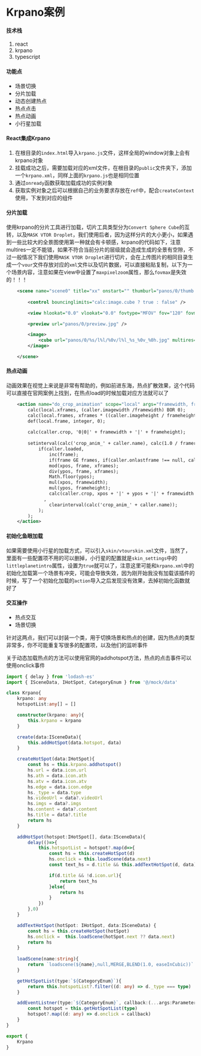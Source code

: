# Krpano案例

#### 技术栈
1. react
2. krpano
3. typescript

#### 功能点
- 场景切换
- 分片加载
- 动态创建热点
- 热点点击
- 热点动画
- 小行星加载


#### React集成Krpano
1. 在根目录的`index.html`导入`krpano.js`文件，这样全局的window对象上会有krpano对象
2. 挂载成功之后，需要加载对应的xml文件，在根目录的`public`文件夹下，添加一个`krpano.xml`，同样上面的`krpano.js`也是相同位置
3. 通过`onready`函数获取加载成功的实例对象
4. 获取实例对象之后可以根据自己的业务要求存放在`ref`中，配合`createContext`使用，下发到对应的组件


#### 分片加载
使用krpano的分片工具进行加载，切片工具类型分为`Convert Sphere Cube`的互转，以及`MASK VTOR Droplet`，我们使用后者，因为这样分片的大小更小，如果遇到一些比较大的全景图使用第一种就会有卡顿感，krpano的代码如下，注意multires一定不能错，如果不符合当前分片的层级就会造成生成的全景有空隙，不过一般情况下我们使用`MASK VTOR Droplet`进行切片，会在上传图片的相同目录生成一个`vour`文件存放对应的`xml`文件以及切片数据，可以直接粘贴复制，以下为一个场景内容，注意如果在view中设置了`maxpixelzoom`属性，那么`fovmax`是失效的！！！
```xml
	<scene name="scene0" title="xx" onstart="" thumburl="panos/0/thumb.jpg" lat="" lng="" alt="" heading="">
		
		<control bouncinglimits="calc:image.cube ? true : false" />

		<view hlookat="0.0" vlookat="0.0" fovtype="MFOV" fov="120" fovmin="70" fovmax="120" limitview="auto" />

		<preview url="panos/0/preview.jpg" />

		<image>
			<cube url="panos/0/%s/l%l/%0v/l%l_%s_%0v_%0h.jpg" multires="512,640,1280,2560,4864,9856" />
		</image>

	</scene>
```

#### 热点动画
动画效果在视觉上来说是非常有帮助的，例如前进东海，热点扩散效果，这个代码可以直接在官网案例上找到，在热点load的时候加载对应方法就可以了
```xml
	<action name="do_crop_animation" scope="local" args="framewidth, frameheight, framerate">
		calc(local.xframes, (caller.imagewidth /framewidth) BOR 0);
		calc(local.frames, xframes * ((caller.imageheight / frameheight) BOR 0));
		def(local.frame, integer, 0);
		
		calc(caller.crop, '0|0|' + framewidth + '|' + frameheight);
		
		setinterval(calc('crop_anim_' + caller.name), calc(1.0 / framerate),
			if(caller.loaded,
				inc(frame);
				if(frame GE frames, if(caller.onlastframe !== null, callwith(caller, onlastframe() ) ); set(frame,0); );
				mod(xpos, frame, xframes);
				div(ypos, frame, xframes);
				Math.floor(ypos);
				mul(xpos, framewidth);
				mul(ypos, frameheight);
				calc(caller.crop, xpos + '|' + ypos + '|' + framewidth + '|' + frameheight);
			  ,
				clearinterval(calc('crop_anim_' + caller.name));
			);
		);
	</action>

```

#### 初始化鱼眼加载
如果需要使用小行星的加载方式，可以引入`skin/vtourskin.xml`文件，当然了，里面有一些配置项不用的可以删掉，小行星的配置就是`skin_settings`中的`littleplanetintro`属性，设置为`true`就可以了，注意这里可能和`krpano.xml`中的初始化加载第一个场景有冲突，可能会导致失效，因为刚开始我没有加载该插件的时候，写了一个初始化加载的`action`导入之后发现没有效果，去掉初始化函数就好了


#### 交互操作
- 热点交互
- 场景切换

针对这两点，我们可以封装一个类，用于切换场景和热点的创建，因为热点的类型非常多，你不可能重复写很多的配置项，以及他们的监听事件

关于动态加载热点的方法可以使用官网的addhotspot方法，热点的点击事件可以使用onclick事件

```ts
import { delay } from 'lodash-es'
import { ISceneData, IHotSpot, CategoryEnum } from '@/mock/data'

class Krpano{
    krpano: any
    hotspotList:any[] = []

    constructor(krpano: any){
        this.krpano = krpano
    }

    create(data:ISceneData){
        this.addHotSpot(data.hotspot, data)
    }

    createHotSpot(data:IHotSpot){
        const hs = this.krpano.addhotspot()
        hs.url = data.icon.url
        hs.ath = data.icon.ath
        hs.atv = data.icon.atv
        hs.edge = data.icon.edge
        hs._type = data.type
        hs.videoUrl = data?.videoUrl
        hs.imgs = data?.imgs
        hs.content = data?.content
        hs.title = data?.title
        return hs
    }

    addHotSpot(hotspot:IHotSpot[], data:ISceneData){
        delay(()=>{
            this.hotspotList = hotspot?.map(d=>{
                const hs = this.createHotSpot(d)
                hs.onclick = this.loadScene(data.next)
                const text_hs = d.title && this.addTextHotSpot(d, data)

                if(d.title && !d.icon.url){
                    return text_hs
                }else{
                    return hs
                }
            })
        },0)
    }

    addTextHotSpot(hotSpot: IHotSpot, data:ISceneData) {
        const hs = this.createHotSpot(hotSpot)
        hs.onclick =  this.loadScene(hotSpot.next ?? data.next)
        return hs
    }
    
    loadScene(name:string){
        return `loadscene(${name},null,MERGE,BLEND(1.0, easeInCubic))`
    }

    getHotSpotList(type:`${CategoryEnum}`){
        return this.hotspotList?.filter((d: any) => d._type === type)
    }

    addEventListner(type:`${CategoryEnum}`, callback:(...args:Parameters<any>)=>void){
        const hotspot = this.getHotSpotList(type)
        hotspot?.map((d: any) => d.onclick = callback)
    }
}

export {
    Krpano
}
```
